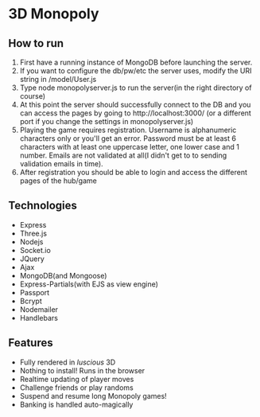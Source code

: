 3D Monopoly
=======

How to run
-----------
1) First have a running instance of MongoDB before launching the server.
2) If you want to configure the db/pw/etc the server uses, modify the URI string in /model/User.js
3) Type node monopolyserver.js to run the server(in the right directory of course)
4) At this point the server should successfully connect to the DB and you can access the pages by going to http://localhost:3000/ (or a different port if you change the settings in monopolyserver.js)
5) Playing the game requires registration. Username is alphanumeric characters only or you'll get an error. Password must be at least 6 characters with at least one uppercase letter, one lower case and 1 number. Emails are not validated at all(I didn't get to to sending validation emails in time). 
6) After registration you should be able to login and access the different pages of the hub/game

Technologies
-----------
  * Express
  * Three.js
  * Nodejs
  * Socket.io
  * JQuery
  * Ajax
  * MongoDB(and Mongoose)
  * Express-Partials(with EJS as view engine)
  * Passport
  * Bcrypt
  * Nodemailer
  * Handlebars
  
Features
-----------
  * Fully rendered in *luscious* 3D
  * Nothing to install! Runs in the browser
  * Realtime updating of player moves
  * Challenge friends or play randoms
  * Suspend and resume long Monopoly games!
  * Banking is handled auto-magically
  

